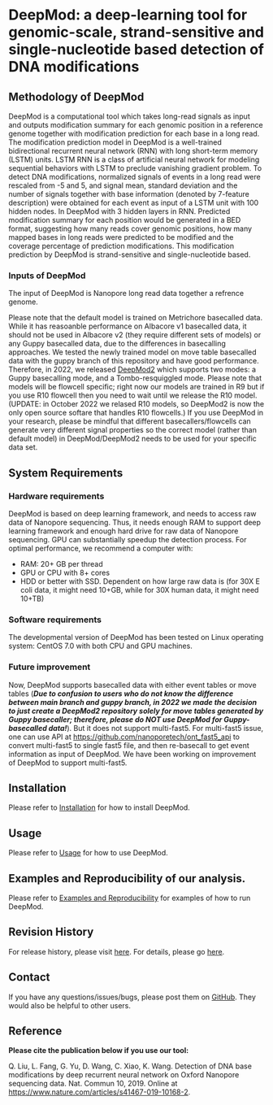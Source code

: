 # DeepMod: a deep-learning tool for genomic-scale, strand-sensitive and single-nucleotide based detection of DNA modifications

## Methodology of DeepMod

DeepMod is a computational tool which takes long-read signals as input and outputs modification summary for each genomic position in a reference genome together with modification prediction for each base in a long read. The modification prediction model in DeepMod is a well-trained bidirectional recurrent neural network (RNN) with long short-term memory (LSTM) units. LSTM RNN is a class of artificial neural network for modeling sequential behaviors with LSTM to preclude vanishing gradient problem.  To detect DNA modifications, normalized signals of events in a long read were rescaled from -5 and 5, and signal mean, standard deviation and the number of signals together with base information (denoted by 7-feature description) were obtained for each event as input of a LSTM unit with 100 hidden nodes. In DeepMod with 3 hidden layers in RNN. Predicted modification summary for each position would be generated in a BED format, suggesting how many reads cover genomic positions, how many mapped bases in long reads were predicted to be modified and the coverage percentage of prediction modifications. This modification prediction by DeepMod is strand-sensitive and single-nucleotide based.

### Inputs of DeepMod

The input of DeepMod is Nanopore long read data together a refrence genome.

Please note that the default model is trained on Metrichore basecalled data. While it has reasoanble performance on Albacore v1 basecalled data, it should not be used in Albacore v2 (they require different sets of models) or any Guppy basecalled data, due to the differences in basecalling approaches. We tested the newly trained model on move table basecalled data with the guppy branch of this repository and have good performance. Therefore, in 2022, we released [DeepMod2](https://github.com/WGLab/DeepMod2) which supports two modes: a Guppy basecalling mode, and a Tombo-resquiggled mode. Please note that models will be flowcell specific; right now our models are trained in R9 but if you use R10 flowcell then you need to wait until we release the R10 model. (UPDATE: in October 2022 we relased R10 models, so DeepMod2 is now the only open source softare that handles R10 flowcells.) If you use DeepMod in your research, please be mindful that different basecallers/flowcells can generate very different signal properties so the correct model (rather than default model) in DeepMod/DeepMod2 needs to be used for your specific data set.

## System Requirements
### Hardware requirements
DeepMod is based on deep learning framework, and needs to access raw data of Nanopore sequencing. Thus, it needs enough RAM to support deep learning framework and enough hard drive for raw data of Nanopore sequencing. GPU can substantially speedup the detection process. For optimal performance, we recommend a computer with:
 * RAM: 20+ GB per thread
 * GPU or CPU with 8+ cores
 * HDD or better with SSD. Dependent on how large raw data is (for 30X E coli data, it might need 10+GB, while for 30X human data, it might need 10+TB)

### Software requirements
The developmental version of DeepMod has been tested on Linux operating system: CentOS 7.0 with both CPU and GPU machines.

### Future improvement
Now, DeepMod supports basecalled data with either event tables or move tables (***Due to confusion to users who do not know the difference between main branch and guppy branch, in 2022 we made the decision to just create a DeepMod2 repository solely for move tables generated by Guppy basecaller; therefore, please do NOT use DeepMod for Guppy-basecalled data!***). But it does not support multi-fast5. For multi-fast5 issue, one can use API at https://github.com/nanoporetech/ont_fast5_api to convert multi-fast5 to single fast5 file, and then re-basecall to get event information as input of DeepMod. We have been working on improvement of DeepMod to support multi-fast5.

## Installation
Please refer to [Installation](https://github.com/WGLab/DeepMod/blob/master/docs/Install.md) for how to install DeepMod.

## Usage

Please refer to [Usage](https://github.com/WGLab/DeepMod/blob/master/docs/Usage.md) for how to use DeepMod.

## Examples and Reproducibility of our analysis.

Please refer to [Examples and Reproducibility](https://github.com/WGLab/DeepMod/blob/master/docs/Reproducibility.md) for examples of how to run DeepMod.

## Revision History

For release history, please visit [here](https://github.com/WGLab/NanoDeepMod/releases). For details, please go [here](https://github.com/WGLab/DeepMod/blob/master/README.md).

## Contact

If you have any questions/issues/bugs, please post them on [GitHub](https://github.com/WGLab/DeepMod/issues). They would also be helpful to other users.

## Reference
**Please cite the publication below if you use our tool:**

Q. Liu, L. Fang, G. Yu, D. Wang, C. Xiao, K. Wang. Detection of DNA base modifications by deep recurrent neural network on Oxford Nanopore sequencing data. Nat. Commun 10, 2019. Online at https://www.nature.com/articles/s41467-019-10168-2.
